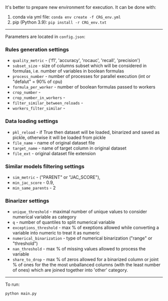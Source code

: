 It's better to prepare new environment for execution. It can be done with:
1) conda via yml file: ```conda env create -f CRG_env.yml```
2) pip (Python 3.9): ```pip install -r CRG_env.txt```

---

Parameters are located in ```config.json```:

### Rules generation settings 
- ```quality_metric``` - ('f1', 'accuracy', 'rocauc', 'recall', 'precision')
- ```subset_size``` - size of columns subset which will be considered in formulas, i.e. number of variables in boolean formulas
- ```process_number``` - number of processes for parallel execution (int or "defalut" = 90% of cpu)
- ```formula_per_worker``` - number of boolean formulas passed to workers 
- ```crop_number``` - 
- ```crop_number_in_workers``` - 
- ```filter_similar_between_reloads``` - 
- ```workers_filter_similar``` - 


### Data loading settings
- ```pkl_reload``` - if True then dataset will be loaded, binarized and saved as pickle, otherwise it will be loaded from pickle
- ```file_name``` - name of original dataset file
- ```target_name``` - name of target column in original dataset
- ```file_ext``` - original dataset file extension 


### Similar models filtering settings 
-   ```sim_metric``` - ("PARENT" or "JAC_SCORE"),
-   ```min_jac_score``` - 0.9,
-   ```min_same_parents``` - 2


### Binarizer settings
- ```unique_threshold``` - maximal number of unique values to consider numerical variable as category
- ```q``` - number of quantiles to split numerical variable
- ```exceptions_threshold``` - max % of exeptions allowed while converting a variable into numeric to treat it as numeric 
- ```numerical_binarization``` - type of numerical binarization ("range" or "threshold")
- ```nan_threshold``` - max % of missing values allowed to process the variable
- ```share_to_drop``` - max % of zeros allowed for a binarized column or joint % of ones for the the most unballanced columns (with the least number of ones) which are joined together into 'other' category.

---

To run:

```
python main.py
```
